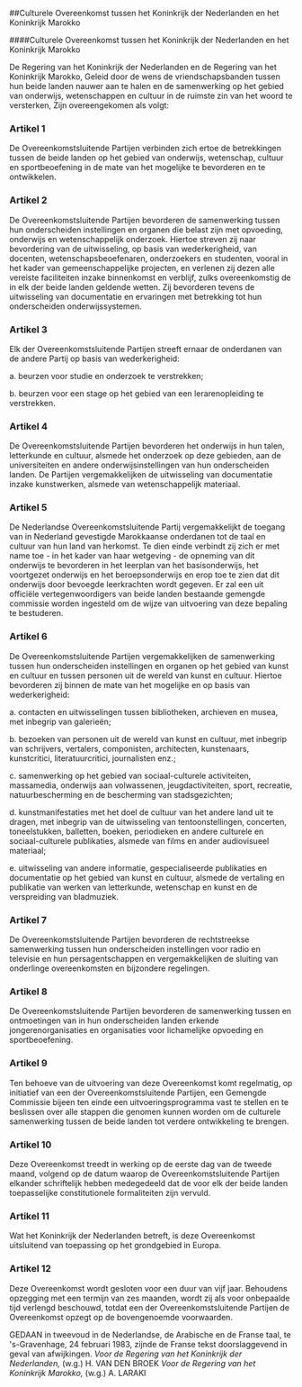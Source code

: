 <meta http-equiv='Content-Type' content='text/html; charset=utf-8' />

##Culturele Overeenkomst tussen het Koninkrijk der Nederlanden en het Koninkrijk Marokko

####Culturele Overeenkomst tussen het Koninkrijk der Nederlanden en het Koninkrijk Marokko

De Regering van het Koninkrijk der Nederlanden en de Regering van het Koninkrijk Marokko, Geleid door de wens de vriendschapsbanden tussen hun beide landen nauwer aan te halen en de samenwerking op het gebied van onderwijs, wetenschappen en cultuur in de ruimste zin van het woord te versterken, Zijn overeengekomen als volgt:    

### Artikel  1  

De Overeenkomstsluitende Partijen verbinden zich ertoe de betrekkingen tussen de beide landen op het gebied van onderwijs, wetenschap, cultuur en sportbeoefening in de mate van het mogelijke te bevorderen en te ontwikkelen.  

### Artikel  2  

De Overeenkomstsluitende Partijen bevorderen de samenwerking tussen hun onderscheiden instellingen en organen die belast zijn met opvoeding, onderwijs en wetenschappelijk onderzoek. Hiertoe streven zij naar bevordering van de uitwisseling, op basis van wederkerigheid, van docenten, wetenschapsbeoefenaren, onderzoekers en studenten, vooral in het kader van gemeenschappelijke projecten, en verlenen zij dezen alle vereiste faciliteiten inzake binnenkomst en verblijf, zulks overeenkomstig de in elk der beide landen geldende wetten. Zij bevorderen tevens de uitwisseling van documentatie en ervaringen met betrekking tot hun onderscheiden onderwijssystemen.  

### Artikel  3  

Elk der Overeenkomstsluitende Partijen streeft ernaar de onderdanen van de andere Partij op basis van wederkerigheid: 

a. beurzen voor studie en onderzoek te verstrekken;  

b. beurzen voor een stage op het gebied van een lerarenopleiding te verstrekken.    

### Artikel  4  

De Overeenkomstsluitende Partijen bevorderen het onderwijs in hun talen, letterkunde en cultuur, alsmede het onderzoek op deze gebieden, aan de universiteiten en andere onderwijsinstellingen van hun onderscheiden landen. De Partijen vergemakkelijken de uitwisseling van documentatie inzake kunstwerken, alsmede van wetenschappelijk materiaal.  

### Artikel  5  

De Nederlandse Overeenkomstsluitende Partij vergemakkelijkt de toegang van in Nederland gevestigde Marokkaanse onderdanen tot de taal en cultuur van hun land van herkomst. Te dien einde verbindt zij zich er met name toe - in het kader van haar wetgeving - de opneming van dit onderwijs te bevorderen in het leerplan van het basisonderwijs, het voortgezet onderwijs en het beroepsonderwijs en erop toe te zien dat dit onderwijs door bevoegde leerkrachten wordt gegeven. Er zal een uit officiële vertegenwoordigers van beide landen bestaande gemengde commissie worden ingesteld om de wijze van uitvoering van deze bepaling te bestuderen.  

### Artikel  6  

De Overeenkomstsluitende Partijen vergemakkelijken de samenwerking tussen hun onderscheiden instellingen en organen op het gebied van kunst en cultuur en tussen personen uit de wereld van kunst en cultuur. Hiertoe bevorderen zij binnen de mate van het mogelijke en op basis van wederkerigheid: 

a. contacten en uitwisselingen tussen bibliotheken, archieven en musea, met inbegrip van galerieën;  

b. bezoeken van personen uit de wereld van kunst en cultuur, met inbegrip van schrijvers, vertalers, componisten, architecten, kunstenaars, kunstcritici, literatuurcritici, journalisten enz.;  

c. samenwerking op het gebied van sociaal-culturele activiteiten, massamedia, onderwijs aan volwassenen, jeugdactiviteiten, sport, recreatie, natuurbescherming en de bescherming van stadsgezichten;  

d. kunstmanifestaties met het doel de cultuur van het andere land uit te dragen, met inbegrip van de uitwisseling van tentoonstellingen, concerten, toneelstukken, balletten, boeken, periodieken en andere culturele en sociaal-culturele publikaties, alsmede van films en ander audiovisueel materiaal;  

e. uitwisseling van andere informatie, gespecialiseerde publikaties en documentatie op het gebied van kunst en cultuur, alsmede de vertaling en publikatie van werken van letterkunde, wetenschap en kunst en de verspreiding van bladmuziek.    

### Artikel  7  

De Overeenkomstsluitende Partijen bevorderen de rechtstreekse samenwerking tussen hun onderscheiden instellingen voor radio en televisie en hun persagentschappen en vergemakkelijken de sluiting van onderlinge overeenkomsten en bijzondere regelingen.  

### Artikel  8  

De Overeenkomstsluitende Partijen bevorderen de samenwerking tussen en ontmoetingen van in hun onderscheiden landen erkende jongerenorganisaties en organisaties voor lichamelijke opvoeding en sportbeoefening.  

### Artikel  9  

Ten behoeve van de uitvoering van deze Overeenkomst komt regelmatig, op initiatief van een der Overeenkomstsluitende Partijen, een Gemengde Commissie bijeen ten einde een uitvoeringsprogramma vast te stellen en te beslissen over alle stappen die genomen kunnen worden om de culturele samenwerking tussen de beide landen tot verdere ontwikkeling te brengen.  

### Artikel  10  

Deze Overeenkomst treedt in werking op de eerste dag van de tweede maand, volgend op de datum waarop de Overeenkomstsluitende Partijen elkander schriftelijk hebben medegedeeld dat de voor elk der beide landen toepasselijke constitutionele formaliteiten zijn vervuld.  

### Artikel  11  

Wat het Koninkrijk der Nederlanden betreft, is deze Overeenkomst uitsluitend van toepassing op het grondgebied in Europa.  

### Artikel  12  

Deze Overeenkomst wordt gesloten voor een duur van vijf jaar. Behoudens opzegging met een termijn van zes maanden, wordt zij als voor onbepaalde tijd verlengd beschouwd, totdat een der Overeenkomstsluitende Partijen de Overeenkomst opzegt op de bovengenoemde voorwaarden.  

GEDAAN in tweevoud in de Nederlandse, de Arabische en de Franse taal, te 's-Gravenhage, 24 februari 1983, zijnde de Franse tekst doorslaggevend in geval van afwijkingen.  *Voor de Regering van het Koninkrijk der Nederlanden,*  (w.g.) H. VAN DEN BROEK  *Voor de Regering van het Koninkrijk Marokko,*  (w.g.) A. LARAKI  


